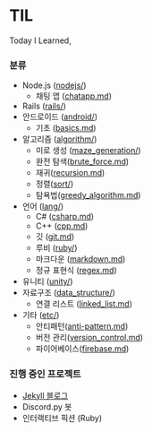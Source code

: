 # TIL

Today I Learned,

### 분류

* Node.js ([nodejs/](/nodejs))
  * 채팅 앱 ([chatapp.md](/nodejs/chatapp.md))
* Rails ([rails/](/rails))
* 안드로이드 ([android/](/android))
  * 기초 ([basics.md](/android/basics.md))
* 알고리즘 ([algorithm/](/algorithm))
  * 미로 생성 ([maze_generation/](/algorithm/maze_generation))
  * 완전 탐색([brute_force.md](/algorithm/brute_force.md))
  * 재귀([recursion.md](/algorithm/recursion.md))
  * 정렬([sort/](/algorithm/sort))
  * 탐욕법([greedy_algorithm.md](/algorithm/greedy_algorithm.md))
* 언어 ([lang/](/lang))
  * C# ([csharp.md](/lang/csharp.md))
  * C++ ([cpp.md](/lang/cpp.md))
  * 깃 ([git.md](/lang/git.md))
  * 루비 ([ruby/](/lang/ruby))
  * 마크다운 ([markdown.md](/lang/markdown.md))
  * 정규 표현식 ([regex.md](/lang/regex.md))
* 유니티 ([unity/](/unity))
* 자료구조 ([data_structure/](/data_structure))
  * 연결 리스트 ([linked_list.md](/data_structure/linked_list.md))
* 기타 ([etc/](/etc))
  * 안티패턴([anti-pattern.md](/etc/anti-pattern.md))
  * 버전 관리([version_control.md](/etc/version_control.md))
  * 파이어베이스([firebase.md](/etc/firebase.md))

### 진행 중인 프로젝트

* [Jekyll 블로그](https://reverince.github.io)
* Discord.py 봇
* 인터랙티브 픽션 (Ruby)
